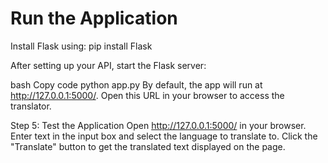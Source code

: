 Run the Application
==========================

Install Flask using:
pip install Flask

After setting up your API, start the Flask server:

bash
Copy code
python app.py
By default, the app will run at http://127.0.0.1:5000/. Open this URL in your browser to access the translator.

Step 5: Test the Application
Open http://127.0.0.1:5000/ in your browser.
Enter text in the input box and select the language to translate to.
Click the "Translate" button to get the translated text displayed on the page.
